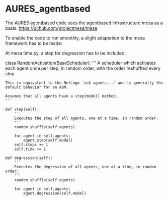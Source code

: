 # AURES_agentbased

The AURES agentbased code uses the agentbased infrastructure mesa as a basis: https://github.com/projectmesa/mesa

To enable the code to run smoothly, a slight adaptation to the mesa framework has to be made:

At mesa time.py, a step for degression has to be included:

class RandomActivation(BaseScheduler):
    '''
    A scheduler which activates each agent once per step, in random order,
    with the order reshuffled every step.

    This is equivalent to the NetLogo 'ask agents...' and is generally the
    default behavior for an ABM.

    Assumes that all agents have a step(model) method.
    '''

    def step(self):
        '''
        Executes the step of all agents, one at a time, in random order.
        '''
        random.shuffle(self.agents)

        for agent in self.agents:
            agent.step(self.model)
        self.steps += 1
        self.time += 1

    def degression(self):
        '''
        Executes the degression of all agents, one at a time, in random order.
        '''
        random.shuffle(self.agents)

        for agent in self.agents:
            agent.degression(self.model)
